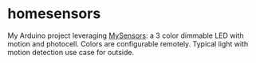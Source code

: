 # homesensors

My Arduino project leveraging [MySensors](mysensors.org): a 3 color dimmable LED with motion and photocell. Colors are configurable remotely. 
Typical light with motion detection use case for outside.
